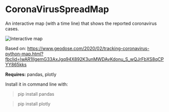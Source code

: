 # CoronaVirusSpreadMap
An interactive map (with a time line) that shows the reported coronavirus cases.

![Interactive map](https://imgur.com/wwTTQ03 "UI")


Based on: https://www.geodose.com/2020/02/tracking-coronavirus-python-map.html?fbclid=IwAR1IIgemG33AxJgq94X892K3unMWDAvKdonu_S_wQJrFbXS8qCPYY865kks


**Requires:**
pandas, plotly

Install it in command line with:
>pip install pandas

>pip install plotly
